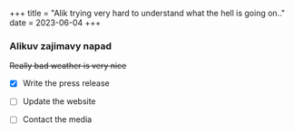 +++
title = "Alik trying very hard to understand what the hell is going on.."
date = 2023-06-04
+++

### Alikuv zajimavy napad

~~Really bad weather is very nice~~

- [x] Write the press release
- [ ] Update the website
- [ ] Contact the media

